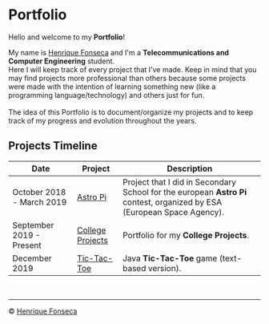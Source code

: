 # Portfolio

Hello and welcome to my **Portfolio**!

My name is [Henrique Fonseca](https://github.com/henrique-efonseca) and I'm a **Telecommunications and Computer Engineering** student. <br>
Here I will keep track of every project that I've made. Keep in mind that you may find projects more professional than others because some projects were made with the intention of learning something new (like a programming language/technology) and others just for fun. <br>
<br>
The idea of this Portfolio is to document/organize my projects and to keep track of my progress and evolution throughout the years.


## Projects Timeline

| Date| Project| Description|
|---	|---	|---	|
|October 2018 - March 2019| [Astro Pi](https://github.com/henrique-efonseca/Astro-Pi)| Project that I did in Secondary School for the european **Astro Pi** contest, organized by ESA (European Space Agency).|
|September 2019 - Present | [College Projects](https://github.com/henrique-efonseca/College-Projects)| Portfolio for my **College Projects**.|
| December 2019| [Tic-Tac-Toe](https://github.com/henrique-efonseca/Portfolio/tree/master/Tic-Tac-Toe)| Java **Tic-Tac-Toe** game (text-based version).|

<br>


---

© [Henrique Fonseca](https://github.com/henrique-efonseca)
